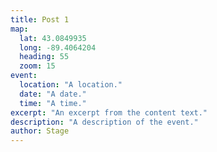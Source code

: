 ```yaml
---
title: Post 1
map:
  lat: 43.0849935
  long: -89.4064204
  heading: 55
  zoom: 15
event:
  location: "A location."
  date: "A date."
  time: "A time."
excerpt: "An excerpt from the content text."
description: "A description of the event."
author: Stage
---
```

